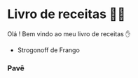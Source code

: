 # Livro de receitas :woman_cook:

Olá ! Bem vindo ao meu livro de receitas :hand:

- Strogonoff de Frango

### Pavê

